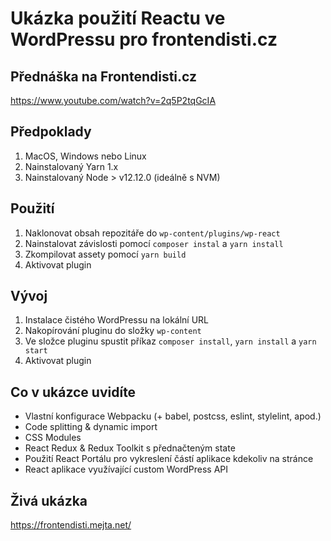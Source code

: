 # Ukázka použití Reactu ve WordPressu pro frontendisti.cz

## Přednáška na Frontendisti.cz

https://www.youtube.com/watch?v=2q5P2tqGcIA

## Předpoklady

1. MacOS, Windows nebo Linux
2. Nainstalovaný Yarn 1.x
3. Nainstalovaný Node > v12.12.0 (ideálně s NVM)

## Použití

1. Naklonovat obsah repozitáře do `wp-content/plugins/wp-react`
2. Nainstalovat závislosti pomocí `composer instal` a `yarn install`
3. Zkompilovat assety pomocí `yarn build`
4. Aktivovat plugin

## Vývoj

1. Instalace čistého WordPressu na lokální URL
2. Nakopírování pluginu do složky `wp-content`
3. Ve složce pluginu spustit příkaz `composer install`, `yarn install` a `yarn start`
4. Aktivovat plugin

## Co v ukázce uvidíte

* Vlastní konfigurace Webpacku (+ babel, postcss, eslint, stylelint, apod.)
* Code splitting & dynamic import
* CSS Modules
* React Redux & Redux Toolkit s přednačteným state
* Použití React Portálu pro vykreslení částí aplikace kdekoliv na stránce
* React aplikace využívající custom WordPress API

## Živá ukázka

https://frontendisti.mejta.net/

